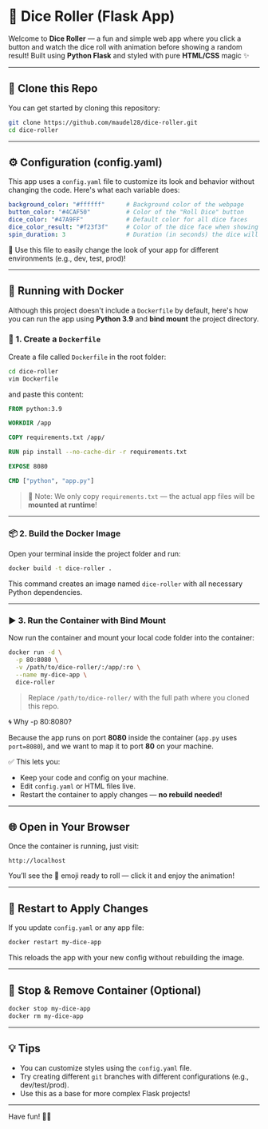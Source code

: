 # 🎲 Dice Roller (Flask App)

Welcome to **Dice Roller** — a fun and simple web app where you click a button and watch the dice roll with animation before showing a random result! Built using **Python Flask** and styled with pure **HTML/CSS** magic ✨

---

## 🚀 Clone this Repo

You can get started by cloning this repository:

```bash
git clone https://github.com/maudel28/dice-roller.git
cd dice-roller
````

---

## ⚙️ Configuration (config.yaml)

This app uses a `config.yaml` file to customize its look and behavior without changing the code. Here's what each variable does:

```yaml
background_color: "#ffffff"      # Background color of the webpage
button_color: "#4CAF50"          # Color of the "Roll Dice" button
dice_color: "#47A9FF"            # Default color for all dice faces
dice_color_result: "#f23f3f"     # Color of the dice face when showing the final result
spin_duration: 3                 # Duration (in seconds) the dice will animate before stopping
```

🎨 Use this file to easily change the look of your app for different environments (e.g., dev, test, prod)!

---

## 🐳 Running with Docker

Although this project doesn't include a `Dockerfile` by default, here's how you can run the app using **Python 3.9** and **bind mount** the project directory.

### 🧱 1. Create a `Dockerfile`

Create a file called `Dockerfile` in the root folder:

```bash
cd dice-roller
vim Dockerfile
```

and paste this content:

```Dockerfile
FROM python:3.9

WORKDIR /app

COPY requirements.txt /app/

RUN pip install --no-cache-dir -r requirements.txt

EXPOSE 8080

CMD ["python", "app.py"]
```

> 📝 Note: We only copy `requirements.txt` — the actual app files will be **mounted at runtime**!

---

### 📦 2. Build the Docker Image

Open your terminal inside the project folder and run:

```bash
docker build -t dice-roller .
```

This command creates an image named `dice-roller` with all necessary Python dependencies.

---

### ▶️ 3. Run the Container with Bind Mount

Now run the container and mount your local code folder into the container:

```bash
docker run -d \
  -p 80:8080 \
  -v /path/to/dice-roller/:/app/:ro \
  --name my-dice-app \
  dice-roller
```

> Replace `/path/to/dice-roller/` with the full path where you cloned this repo.

🌀 Why -p 80:8080?

Because the app runs on port **8080** inside the container (`app.py` uses `port=8080`), and we want to map it to port **80** on your machine.

✅ This lets you:

* Keep your code and config on your machine.
* Edit `config.yaml` or HTML files live.
* Restart the container to apply changes — **no rebuild needed!**

---

## 🌐 Open in Your Browser

Once the container is running, just visit:

```
http://localhost
```

You’ll see the 🎲 emoji ready to roll — click it and enjoy the animation!

---

## 🔁 Restart to Apply Changes

If you update `config.yaml` or any app file:

```bash
docker restart my-dice-app
```

This reloads the app with your new config without rebuilding the image.

---

## 🧹 Stop & Remove Container (Optional)

```bash
docker stop my-dice-app
docker rm my-dice-app
```

---

## 💡 Tips

* You can customize styles using the `config.yaml` file.
* Try creating different `git` branches with different configurations (e.g., dev/test/prod).
* Use this as a base for more complex Flask projects!

---

Have fun! 🎲✨
